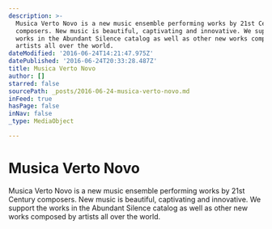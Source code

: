 ```yaml
---
description: >-
  Musica Verto Novo is a new music ensemble performing works by 21st Century
  composers. New music is beautiful, captivating and innovative. We support the
  works in the Abundant Silence catalog as well as other new works composed by
  artists all over the world. 
dateModified: '2016-06-24T14:21:47.975Z'
datePublished: '2016-06-24T20:33:28.487Z'
title: Musica Verto Novo
author: []
starred: false
sourcePath: _posts/2016-06-24-musica-verto-novo.md
inFeed: true
hasPage: false
inNav: false
_type: MediaObject

---
```

# Musica Verto Novo

Musica Verto Novo is a new music ensemble performing works by 21st Century composers. New music is beautiful, captivating and innovative. We support the works in the Abundant Silence catalog as well as other new works composed by artists all over the world.